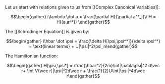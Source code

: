 Let us start with relations given to us from [[Complex Canonical Variables]]: 

$$\begin{gather} i\lambda \dot a = \frac{\partial H}{\partial a^*_i}\\ H = H({a,a^*}) \end{gather}$$

The [[Schrodinger Equation]] is given by:

$$\begin{gather} i\hbar \dot \psi = \frac{\delta H[\psi,\psi^*]}{\delta \psi^*} = \text{linear terms} + U|\psi|^2\psi_n\end{gather}$$

The Hamiltonian function:

$$\begin{gather} H[\psi,\psi*] = \frac{\hbar^2}{2m}\int|\nabla\psi|^2 d\vec r+ \int V(\vec r)|\psi|^2d\vec r + \frac{1}{2}U\int|\psi|^4d\vec r\end{gather}$$